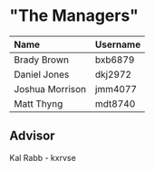 # "The Managers"

| Name        | Username          
|:-------------|:------------------|
| Brady Brown | bxb6879 |
| Daniel Jones | dkj2972|
| Joshua Morrison| jmm4077|
| Matt Thyng| mdt8740 |


## Advisor
Kal Rabb - kxrvse
